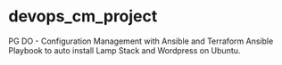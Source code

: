 # devops_cm_project
PG DO - Configuration Management with Ansible and Terraform
Ansible Playbook to auto install Lamp Stack and Wordpress on Ubuntu.
